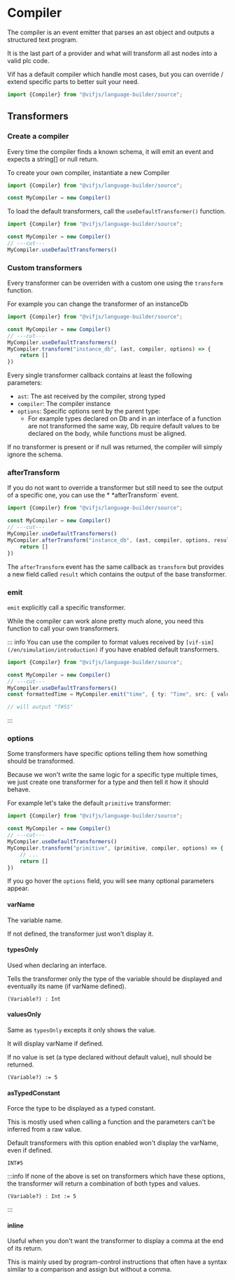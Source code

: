 ﻿---
outline: deep
---

# Compiler

The compiler is an event emitter that parses an ast object and outputs a structured text program.

It is the last part of a provider and what will transform all ast nodes into a valid plc code.

Vif has a default compiler which handle most cases, but you can override / extend specific parts to better suit your need.

```ts twoslash
import {Compiler} from "@vifjs/language-builder/source";
```

## Transformers

### Create a compiler

Every time the compiler finds a known schema, it will emit an event and expects a string[] or null return.

To create your own compiler, instantiate a new Compiler

```ts twoslash
import {Compiler} from "@vifjs/language-builder/source";

const MyCompiler = new Compiler()
```

To load the default transformers, call the `useDefaultTransformer()` function.

```ts twoslash
import {Compiler} from "@vifjs/language-builder/source";

const MyCompiler = new Compiler()
// ---cut---
MyCompiler.useDefaultTransformers()
```

### Custom transformers

Every transformer can be overriden with a custom one using the `transform` function.

For example you can change the transformer of an instanceDb

```ts twoslash
import {Compiler} from "@vifjs/language-builder/source";

const MyCompiler = new Compiler()
// ---cut---
MyCompiler.useDefaultTransformers()
MyCompiler.transform("instance_db", (ast, compiler, options) => {
    return []
})
```

Every single transformer callback contains at least the following parameters:

- `ast`: The ast received by the compiler, strong typed
- `compiler`: The compiler instance
- `options`: Specific options sent by the parent type:
    - For example types declared on Db and in an interface of a function are not transformed the same way, Db require
      default values to be declared on the body, while functions must be aligned.

If no transformer is present or if null was returned, the compiler will simply ignore the schema.

### afterTransform

If you do not want to override a transformer but still need to see the output of a specific one, you can use the *
*afterTransform` event.

```ts twoslash
import {Compiler} from "@vifjs/language-builder/source";

const MyCompiler = new Compiler()
// ---cut---
MyCompiler.useDefaultTransformers()
MyCompiler.afterTransform("instance_db", (ast, compiler, options, result) => {
    return []
})
```

The `afterTransform` event has the same callback as `transform` but provides a new field called `result` which
contains the output of the base transformer.

### emit

`emit` explicitly call a specific transformer.

While the compiler can work alone pretty much alone, you need this function to call your own transformers.

::: info
You can use the compiler to format values received by `[vif-sim](/en/simulation/introduction)` if you have enabled default transformers.

```ts twoslash
import {Compiler} from "@vifjs/language-builder/source";

const MyCompiler = new Compiler()
// ---cut---
MyCompiler.useDefaultTransformers()
const formattedTime = MyCompiler.emit("time", { ty: "Time", src: { value: 5000 } }, MyCompiler, {})

// will output "T#5S"
```

:::

### options

Some transformers have specific options telling them how something should be transformed.

Because we won't write the same logic for a specific type multiple times, we just create one transformer for a type and then tell it how it should behave.

For example let's take the default `primitive` transformer:

```ts twoslash
import {Compiler} from "@vifjs/language-builder/source";

const MyCompiler = new Compiler()
// ---cut---
MyCompiler.useDefaultTransformers()
MyCompiler.transform("primitive", (primitive, compiler, options) => {
    // ...
    return []
})
```

If you go hover the `options` field, you will see many optional parameters appear.

#### varName

The variable name.

If not defined, the transformer just won't display it.

#### typesOnly

Used when declaring an interface.

Tells the transformer only the type of the variable should be displayed and eventually its name (if varName defined).

```shell
(Variable?) : Int
```

#### valuesOnly

Same as `typesOnly` excepts it only shows the value. 

It will display varName if defined.

If no value is set (a type declared without default value), null should be returned.

```shell
(Variable?) := 5
```

#### asTypedConstant

Force the type to be displayed as a typed constant.

This is mostly used when calling a function and the parameters can't be inferred from a raw value.

Default transformers with this option enabled won't display the varName, even if defined.

```shell
INT#5
```

:::info
If none of the above is set on transformers which have these options, the transformer will return a combination of both types and values.
```shell
(Variable?) : Int := 5
```
:::

#### inline

Useful when you don't want the transformer to display a comma at the end of its return.

This is mainly used by program-control instructions that often have a syntax similar to a comparison and assign but without a comma.


